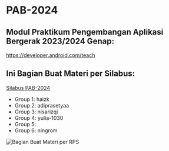 # PAB-2024
## Modul Praktikum Pengembangan Aplikasi Bergerak 2023/2024 Genap:
https://developer.android.com/teach

## Ini Bagian Buat Materi per Silabus:
[Silabus PAB-2024](https://docs.google.com/spreadsheets/d/1XmbLsh5Wqi3P-P_00NlFoybutY_GucFKK29O7_EAxaI/edit#gid=971384500)

- Group 1: haizk
- Group 2: adiprasetyaa
- Group 3: nisarizqi
- Group 4: yulia-1030
- Group 5:
- Group 6: ningrom

![Bagian Buat Materi per RPS](https://i.ibb.co/GVdm3j6/Pembagian-Materi-Silabus.jpg)
